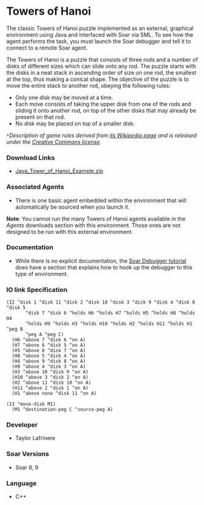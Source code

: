 # Towers of Hanoi #

The classic Towers of Hanoi puzzle implemented as an external, graphical environment using Java and interfaced with Soar via SML.  To see how the agent performs the task, you must launch the Soar debugger and tell it to connect to a remote Soar agent.

The Towers of Hanoi is a puzzle that consists of three rods and a number of disks of different sizes which can slide onto any rod. The puzzle starts with the disks in a neat stack in ascending order of size on one rod, the smallest at the top, thus making a conical shape. The objective of the puzzle is to move the entire stack to another rod, obeying the following rules:
  * Only one disk may be moved at a time.
  * Each move consists of taking the upper disk from one of the rods and sliding it onto another rod, on top of the other disks that may already be present on that rod.
  * No disk may be placed on top of a smaller disk.

`*`_Description of game rules derived from [its Wikipedia page](http://en.wikipedia.org/wiki/Towers_of_Hanoi) and is released under the [Creative Commons license](http://creativecommons.org/licenses/by-sa/3.0/)._

### Download Links ###
  * [Java\_Tower\_of\_Hanoi\_Example.zip](http://web.eecs.umich.edu/~soar/downloads/Unsupported/Java_Tower_of_Hanoi_Example.zip)

### Associated Agents ###
  * There is one basic agent embedded within the environment that will automatically be sourced when you launch it.

**Note**: You cannot run the many Towers of Hanoi agents available in the _Agents_ downloads section with this environment.  Those ones are not designed to be run with this external environment.

### Documentation ###
  * While there is no explicit documentation, the [Soar Debugger tutorial](IntroSoarDebugger.md) does have a section that explains how to hook up the debugger to this type of environment.

### IO link Specification ###
```
(I2 ^disk 1 ^disk 11 ^disk 2 ^disk 10 ^disk 3 ^disk 9 ^disk 4 ^disk 8 ^disk 5
       ^disk 7 ^disk 6 ^holds H6 ^holds H7 ^holds H5 ^holds H8 ^holds H4
       ^holds H9 ^holds H3 ^holds H10 ^holds H2 ^holds H11 ^holds H1 ^peg B
       ^peg A ^peg C)
  (H6 ^above 7 ^disk 6 ^on A)
  (H7 ^above 6 ^disk 5 ^on A)
  (H5 ^above 8 ^disk 7 ^on A)
  (H8 ^above 5 ^disk 4 ^on A)
  (H4 ^above 9 ^disk 8 ^on A)
  (H9 ^above 4 ^disk 3 ^on A)
  (H3 ^above 10 ^disk 9 ^on A)
  (H10 ^above 3 ^disk 2 ^on A)
  (H2 ^above 11 ^disk 10 ^on A)
  (H11 ^above 2 ^disk 1 ^on A)
  (H1 ^above none ^disk 11 ^on A)

(I3 ^move-disk M1)
  (M1 ^destination-peg C ^source-peg A)
```
### Developer ###
  * Taylor Lafrinere

### Soar Versions ###
  * Soar 8, 9

### Language ###
  * C++